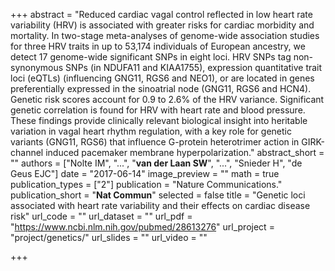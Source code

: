 +++
abstract = "Reduced cardiac vagal control reflected in low heart rate variability (HRV) is associated with greater risks for cardiac morbidity and mortality. In two-stage meta-analyses of genome-wide association studies for three HRV traits in up to 53,174 individuals of European ancestry, we detect 17 genome-wide significant SNPs in eight loci. HRV SNPs tag non-synonymous SNPs (in NDUFA11 and KIAA1755), expression quantitative trait loci (eQTLs) (influencing GNG11, RGS6 and NEO1), or are located in genes preferentially expressed in the sinoatrial node (GNG11, RGS6 and HCN4). Genetic risk scores account for 0.9 to 2.6% of the HRV variance. Significant genetic correlation is found for HRV with heart rate and blood pressure. These findings provide clinically relevant biological insight into heritable variation in vagal heart rhythm regulation, with a key role for genetic variants (GNG11, RGS6) that influence G-protein heterotrimer action in GIRK-channel induced pacemaker membrane hyperpolarization."
abstract_short = ""
authors = ["Nolte IM", "...", "**van der Laan SW**", "...", "Snieder H", "de Geus EJC"]
date = "2017-06-14"
image_preview = ""
math = true
publication_types = ["2"]
publication = "Nature Communications."
publication_short = "**Nat Commun**"
selected = false
title = "Genetic loci associated with heart rate variability and their effects on cardiac disease risk"
url_code = ""
url_dataset = ""
url_pdf = "https://www.ncbi.nlm.nih.gov/pubmed/28613276"
url_project = "project/genetics/"
url_slides = ""
url_video = ""

+++

